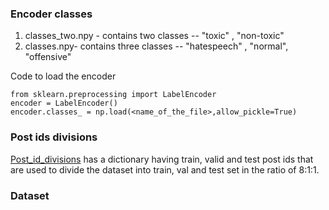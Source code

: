 ### Encoder classes

1. classes_two.npy -  contains two classes -- "toxic" , "non-toxic"
2. classes.npy-  contains three classes -- "hatespeech" , "normal", "offensive"

Code to load the encoder
~~~
from sklearn.preprocessing import LabelEncoder
encoder = LabelEncoder()
encoder.classes_ = np.load(<name_of_the_file>,allow_pickle=True)
~~~

### Post ids divisions
[Post_id_divisions](https://github.com/punyajoy/HateXplain/blob/master/Data/post_id_divisions.json) has a dictionary having train, valid and test post ids that are used to divide the dataset into train, val and test set in the ratio of 8:1:1.

### Dataset 
